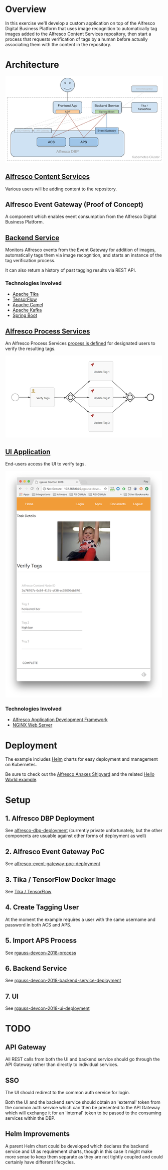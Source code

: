 # Overview

In this exercise we'll develop a custom application on top of the Alfresco Digital Business Platform that uses image recognition to automatically tag images added to the Alfresco Content Services repository, then start a process that requests verification of tags by a human before actually associating them with the content in the repository.

# Architecture
![Architecture Diagram](docs/images/architecture-diagram.png)

## [Alfresco Content Services](https://www.alfresco.com/platform/content-services-ecm)

Various users will be adding content to the repository.

## Alfresco Event Gateway (Proof of Concept)

A component which enables event consumption from the Alfresco Digital Business Platform.

## [Backend Service](alfresco-devcon-2018-backend-service)

Monitors Alfresco events from the Event Gateway for addition of images, automatically tags them via image recognition, and starts an instance of the tag verification process.

It can also return a history of past tagging results via REST API.

### Technologies Involved

* [Apache Tika](https://tika.apache.org/)
* [TensorFlow](https://www.tensorflow.org/)
* [Apache Camel](http://camel.apache.org/)
* [Apache Kafka](https://kafka.apache.org/)
* [Spring Boot](https://projects.spring.io/spring-boot/)

## [Alfresco Process Services](https://www.alfresco.com/platform/process-services-bpm)

An Alfresco Process Services [process is defined](rgauss-devcon-2018-process) for designated users to verify the resulting tags.

![Tag Verification Process](rgauss-devcon-2018-process/docs/images/tag-verification-process.png)

## [UI Application](rgauss-devcon-2018-ui)

End-users access the UI to verify tags.

![UI Screenshot](docs/images/ui-screenshot.png)

### Technologies Involved

* [Alfresco Application Development Framework](https://community.alfresco.com/community/application-development-framework)
* [NGINX Web Server](https://www.nginx.com/)

# Deployment

The example includes [Helm](https://helm.sh/) charts for easy deployment and management on Kubernetes.

Be sure to check out the [Alfresco Anaxes Shipyard](https://github.com/Alfresco/alfresco-anaxes-shipyard) and the related [Hello World example](https://github.com/Alfresco/alfresco-anaxes-hello-world).

# Setup

## 1. Alfresco DBP Deployment

See [alfresco-dbp-deployment](https://github.com/Alfresco/alfresco-dbp-deployment) (currently private unfortunately, but the other components are usuable against other forms of deployment as well)

## 2. Alfresco Event Gateway PoC

See [alfresco-event-gateway-poc-deployment](alfresco-event-gateway-poc-deployment)

## 3. Tika / TensorFlow Docker Image

See [Tika / TensorFlow](rgauss-devcon-2018-backend-service)

## 4. Create Tagging User

At the moment the example requires a user with the same username and password in both ACS and APS.

## 5. Import APS Process

See [rgauss-devcon-2018-process](rgauss-devcon-2018-process)

## 6. Backend Service

See [rgauss-devcon-2018-backend-service-deployment](rgauss-devcon-2018-backend-service-deployment)

## 7. UI

See [rgauss-devcon-2018-ui-deployment](rgauss-devcon-2018-ui-deployment)


# TODO

## API Gateway

All REST calls from both the UI and backend service should go through the API Gateway rather than directly to individual services.

## SSO

The UI should redirect to the common auth service for login.

Both the UI and the backend service should obtain an 'external' token from the common auth service which can then be presented to the API Gateway which will exchange it for an 'internal' token to be passed to the consuming services within the DBP.

## Helm Improvements

A parent Helm chart could be developed which declares the backend service and UI as requirement charts, though in this case it might make more sense to keep them separate as they are not tightly coupled and could certainly have different lifecycles.

